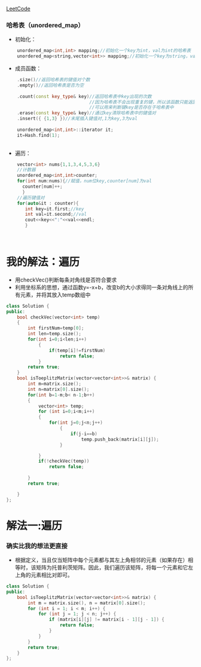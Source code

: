 [LeetCode](https://leetcode-cn.com/problems/toeplitz-matrix/description/)

### 哈希表（unordered_map）
- 初始化：
```C++
    unordered_map<int,int> mapping;//初始化一个key为int，val为int的哈希表
    unordered_map<string,vector<int>> mapping;//初始化一个key为string，val为int数组的哈希表
```
- 成员函数：
```C++
    .size()//返回哈希表的键值对个数
    .empty()//返回哈希表是否为空
    
    .count(const key_type& key)//返回哈希表中key出现的次数
                               //因为哈希表不会出现重复的键，所以该函数只能返回0或1
                               //可以用来判断键key是否存在于哈希表中
    .erase(const key_type& key)//通过key清除哈希表中的键值对
    .insert({ {1,3} })//末尾插入键值对,1为key,3为val
    
    unordered_map<int,int>::iterator it;
    it=Hash.find(1);
    
```
- 遍历：
```C++
    vector<int> nums{1,1,3,4,5,3,6}
    //计数器
    unordered_map<int,int>counter;
    for(int num:nums){//赋值，num位key,counter[num]为val
      counter[num]++;
      }
    //遍历键值对
    for(auto&it : counter){
       int key=it.first;//key
       int val=it.second;//val
       cout<<key<<":"<<val<<endl;
       }

    
```
# 我的解法：遍历
- 用checkVec()判断每条对角线是否符合要求
- 利用坐标系的思想，通过函数y=-x+b，改变b的大小求得同一条对角线上的所有元素，并将其放入temp数组中

```C++
class Solution {
public:
    bool checkVec(vector<int> temp)
    {
        int firstNum=temp[0];
        int len=temp.size();
        for(int i=0;i<len;i++)
            {
                if(temp[i]!=firstNum)
                    return false;
            }
        return true;      
    }
    bool isToeplitzMatrix(vector<vector<int>>& matrix) {
        int m=matrix.size();
        int n=matrix[0].size();
        for(int b=1-m;b< n-1;b++)
        {
            vector<int> temp;
            for (int i=0;i<m;i++)
            {
                for(int j=0;j<n;j++)
                    {
                        if(j-i==b)
                            temp.push_back(matrix[i][j]);
                    }

            }
            if(!checkVec(temp))
                return false;
            
        }
        return true;     

    }
};
```

# 解法一:遍历
### 确实比我的想法更直接

- 根据定义，当且仅当矩阵中每个元素都与其左上角相邻的元素（如果存在）相等时，该矩阵为托普利茨矩阵。因此，我们遍历该矩阵，将每一个元素和它左上角的元素相比对即可。



```c++
class Solution {
public:
    bool isToeplitzMatrix(vector<vector<int>>& matrix) {
        int m = matrix.size(), n = matrix[0].size();
        for (int i = 1; i < m; i++) {
            for (int j = 1; j < n; j++) {
                if (matrix[i][j] != matrix[i - 1][j - 1]) {
                    return false;
                }
            }
        }
        return true;
    }
};




```

